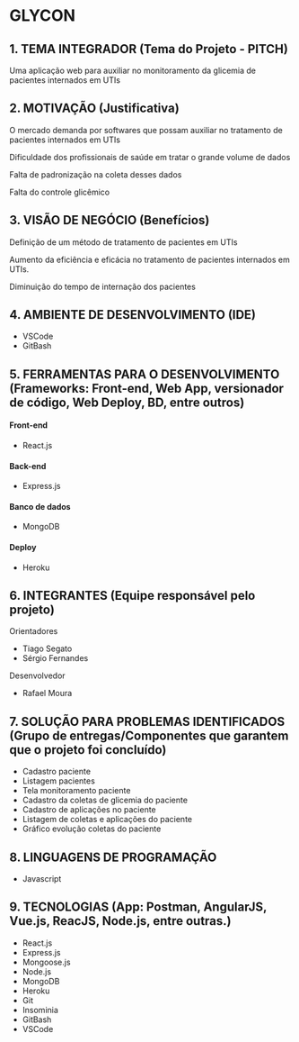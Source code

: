 # GLYCON

## 1. TEMA INTEGRADOR (Tema do Projeto - PITCH)

Uma aplicação web para auxiliar no monitoramento da glicemia de pacientes internados em UTIs

## 2. MOTIVAÇÃO (Justificativa)

O mercado demanda por softwares que possam auxiliar no tratamento de pacientes internados em UTIs

Dificuldade dos profissionais de saúde em tratar o grande volume de dados

Falta de padronização na coleta desses dados

Falta do controle glicêmico

## 3. VISÃO DE NEGÓCIO (Benefícios)

Definição de um método de tratamento de pacientes em UTIs

Aumento da eficiência e eficácia no tratamento de pacientes internados em UTIs.

Diminuição do tempo de internação dos pacientes

## 4. AMBIENTE DE DESENVOLVIMENTO (IDE)

- VSCode
- GitBash

## 5. FERRAMENTAS PARA O DESENVOLVIMENTO (Frameworks: Front-end, Web App, versionador de código, Web Deploy, BD, entre outros)

#### Front-end

- React.js

#### Back-end

- Express.js

#### Banco de dados

- MongoDB

#### Deploy

-  Heroku

## 6. INTEGRANTES (Equipe responsável pelo projeto)

Orientadores
- Tiago Segato
- Sérgio Fernandes

Desenvolvedor
- Rafael Moura

## 7. SOLUÇÃO PARA PROBLEMAS IDENTIFICADOS (Grupo de entregas/Componentes que garantem que o projeto foi concluído)

- Cadastro paciente
- Listagem pacientes
- Tela monitoramento paciente
- Cadastro da coletas de glicemia do paciente
- Cadastro de aplicações no paciente
- Listagem de coletas e aplicações do paciente
- Gráfico evolução coletas do paciente


## 8. LINGUAGENS DE PROGRAMAÇÃO

- Javascript

## 9. TECNOLOGIAS (App: Postman, AngularJS, Vue.js, ReacJS, Node.js, entre outras.)

- React.js
- Express.js
- Mongoose.js
- Node.js
- MongoDB
- Heroku
- Git
- Insominia
- GitBash
- VSCode
